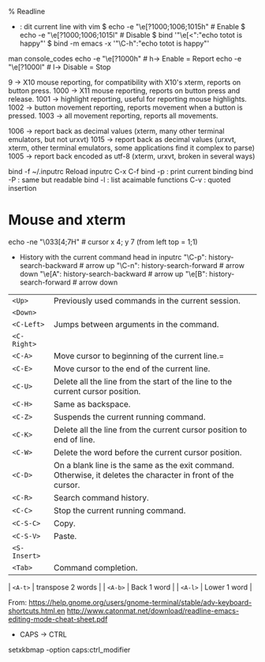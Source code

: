 % Readline



* <C-X><C-E> : dit current line with vim
$ echo -e "\e[?1000;1006;1015h" # Enable
$ echo -e "\e[?1000;1006;1015l" # Disable
$ bind '"\e[<":"echo totot is happy"'
$ bind -m emacs  -x '"\C-h":"echo totot is happy"'


man console_codes
echo -e "\e[?1000h" # h-> Enable = Report 
echo -e "\e[?1000l" # l-> Disable = Stop

9 -> X10 mouse reporting, for compatibility with X10's xterm, reports on button press.
1000 -> X11 mouse reporting, reports on button press and release.
1001 -> highlight reporting, useful for reporting mouse highlights.
1002 -> button movement reporting, reports movement when a button is pressed.
1003 -> all movement reporting, reports all movements.
	
1006 -> report back as decimal values (xterm, many other terminal emulators, but not urxvt)
1015 -> report back as decimal values (urxvt, xterm, other terminal emulators, some applications find it complex to parse)
1005 -> report back encoded as utf-8 (xterm, urxvt, broken in several ways)
	
bind -f ~/.inputrc
	Reload inputrc
	C-x C-f
bind -p : print current binding
bind -P : same but readable
bind -l : list acaimable functions
C-v : quoted insertion


# Mouse and xterm
echo -ne "\033[4;7H" # cursor x 4; y 7 (from left top = 1;1)


* History with the current command head
in inputrc
"\C-p": history-search-backward            # arrow up
"\C-n": history-search-forward             # arrow down
"\e[A": history-search-backward            # arrow up
"\e[B": history-search-forward             # arrow down

|              |   |
| ---          | ------------------------------------------------- |
| `<Up>`       | Previously used commands in the current session. |
| `<Down>`     |   |
| `<C-Left>`   | Jumps between arguments in the command. |
| `<C-Right>`  |   |
| `<C-A>`      | Move cursor to beginning of the current line.= |
| `<C-E>`      | Move cursor to the end of the current line. |
| `<C-U>`      | Delete all the line from the start of the line to the current cursor position. |
| `<C-H>`      | Same as backspace. |
| `<C-Z>`      | Suspends the current running command. |
| `<C-K>`      | Delete all the line from the current cursor position to end of line. |
| `<C-W>`      | Delete the word before the current cursor position. |
| `<C-D>`      | On a blank line is the same as the exit command. Otherwise, it deletes the character in front of the cursor. |
| `<C-R>`      | Search command history. |
| `<C-C>`      | Stop the current running command. |
| `<C-S-C>`    | Copy. |
| `<C-S-V>`    | Paste. |
| `<S-Insert>` |   |
| `<Tab>`      | Command completion. |

| `<A-t>` | transpose 2 words |
| `<A-b>` | Back 1 word       |
| `<A-l>` | Lower 1 word      |


From:
https://help.gnome.org/users/gnome-terminal/stable/adv-keyboard-shortcuts.html.en
http://www.catonmat.net/download/readline-emacs-editing-mode-cheat-sheet.pdf



*   CAPS -> CTRL

setxkbmap -option caps:ctrl_modifier



